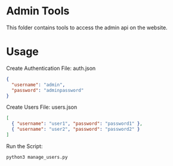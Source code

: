 # Admin Tools

This folder contains tools to access the admin api on the website.

# Usage

Create Authentication File: auth.json

```json
{
  "username": "admin",
  "password": "adminpassword"
}
```

Create Users File: users.json

```json
[
  { "username": "user1", "password": "password1" },
  { "username": "user2", "password": "password2" }
]
```

Run the Script:

```sh
python3 manage_users.py
```
